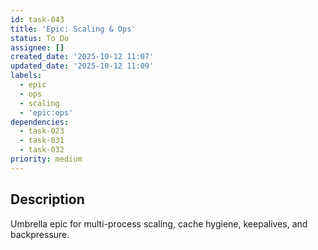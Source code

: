 ```yaml
---
id: task-043
title: 'Epic: Scaling & Ops'
status: To Do
assignee: []
created_date: '2025-10-12 11:07'
updated_date: '2025-10-12 11:09'
labels:
  - epic
  - ops
  - scaling
  - 'epic:ops'
dependencies:
  - task-023
  - task-031
  - task-032
priority: medium
---
```


## Description

<!-- SECTION:DESCRIPTION:BEGIN -->
Umbrella epic for multi-process scaling, cache hygiene, keepalives, and backpressure.
<!-- SECTION:DESCRIPTION:END -->
